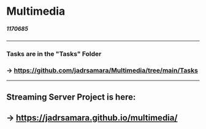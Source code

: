 # Multimedia
##### 1170685
---
### Tasks are in the "Tasks" Folder
### -> https://github.com/jadrsamara/Multimedia/tree/main/Tasks
---
## Streaming Server Project is here:
## -> https://jadrsamara.github.io/multimedia/
